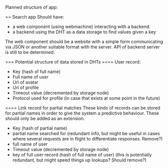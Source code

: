 Planned structure of app:

== Search app
Should have:
* a web component (using webmachine) interacting with a backend.
* a backend using the DHT as a data storage to find values given a key

The web component should be a website with a simple form communicating via JSON or another suitable format with the server. API of backend server is still to be determined.

=== Potential structure of data stored in DHTs
==== User record:
* Key (hash of full name)
* Full name of user
* Url of avatar
* Url of profile
* Timeout value (decremented by storage node)
* Protocol used for profile (in case that exists at some point in the future)

==== Link record for partial matches
These kinds of records can be stored for partial names in order to give the system a predictive behaviour. These should only be added as an extension.

* Key (hash of partial name)
* partial name searched for (redundant info, but might be useful in cases where several requests are in flight to differentiate responses. Remove?)
* full name of user
* Timeout value (decremented by storage node)
* key of full user record (hash of full name of user) (this is potentially redundant, but might speed things up lookups? Should remove?)


